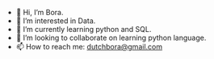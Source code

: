 - 👋 Hi, I’m Bora.
- 👀 I’m interested in Data.
- 🌱 I’m currently learning python and SQL.
- 💞️ I’m looking to collaborate on learning python language.
- 📫 How to reach me: dutchbora@gmail.com

<!---
BoraGitHubble/BoraGitHubble is a ✨ special ✨ repository because its `README.md` (this file) appears on your GitHub profile.
You can click the Preview link to take a look at your changes.
--->
